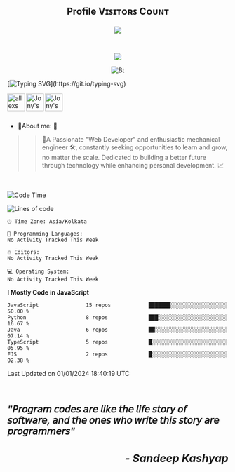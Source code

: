 
## <br><p align="center"><b>Profile Vɪꜱɪᴛᴏʀꜱ Cᴏᴜɴᴛ</b></p>  
<p align="center"><img align="center" src="https://profile-counter.glitch.me/{sandeepkr07}/count.svg" /></p>
<p align="center">


 <br><p align="center"><a href="https://github.com/DenverCoder1/readme-typing-svg"><img src="https://readme-typing-svg.herokuapp.com/?lines=Sandeep%20Kashyap%20%3BMechanical%20ENGINEER%3BAlways%20learning%20new%20things&font=Fira%20Code&center=true&width=440&height=45&color=f75c7e&vCenter=true&size=22"></a>
</p>

<p align="center"><img src="https://user-images.githubusercontent.com/49580304/110318584-81067880-7fc2-11eb-8391-152d308e7f2b.gif" alt="Bt">

  [![Typing SVG](https://readme-typing-svg.herokuapp.com?color=%23F70B10&size=27&lines=This+is+Sandeepkr07;+𝙸t'𝚜+Not+𝙹ust+a+𝙽ame+𝙱ro;𝙸t'𝚜+a+𝙱rand;)](https://git.io/typing-svg)

 
 <a href="https://www.instagram.com/its_sandeepkashyap/" target="_blank">
  <img align="left" alt="allexs Instagram" width="40px" src="https://img.icons8.com/external-justicon-lineal-color-justicon/64/000000/external-instagram-social-media-justicon-lineal-color-justicon.png" />
</a>
</a>
<a href="https://twitter.com/--sandeepkr">
  <img align="left" alt="Jony's Twitter" width="40px" src="https://img.icons8.com/external-justicon-lineal-color-justicon/64/000000/external-twitter-social-media-justicon-lineal-color-justicon.png" />
</a>
<a href="https://open.spotify.com/user/3155bxae5av6r6k4vaxumrm75beq?si=mXELhssHRauKw6y4NJkmfg">
  <img align="left" alt="Jony's Spotify" width="40px" src="https://user-images.githubusercontent.com/74784363/132524968-f8d6f1d7-ff49-4ecb-bc15-1c681d63bcce.png" />
</a>                                                                              
</br>
</br>
</br>

- 👀About me: 🫶
>>🚀A Passionate "Web Developer" and enthusiastic  mechanical engineer 🛠️, constantly seeking opportunities to learn and grow, no matter the scale. Dedicated to building a better future through technology while enhancing personal development. 📈

<br>

<!--START_SECTION:waka-->
![Code Time](http://img.shields.io/badge/Code%20Time-66%20hrs%248%20mins-blue)

![Lines of code](https://img.shields.io/badge/From%20Hello%20World%20I%27ve%20Written-1.8%20thousand%20lines%20of%20code-blue)

```text
🕑︎ Time Zone: Asia/Kolkata

💬 Programming Languages: 
No Activity Tracked This Week

🔥 Editors: 
No Activity Tracked This Week

💻 Operating System: 
No Activity Tracked This Week
```

**I Mostly Code in JavaScript** 

```text
JavaScript               15 repos            ███████░░░░░░░░░░░░░░░░░░   50.00 % 
Python                   8 repos             ███░░░░░░░░░░░░░░░░░░░░░░   16.67 % 
Java                     6 repos             ██░░░░░░░░░░░░░░░░░░░░░░░   07.14 % 
TypeScript               5 repos             █░░░░░░░░░░░░░░░░░░░░░░░░   05.95 % 
EJS                      2 repos             █░░░░░░░░░░░░░░░░░░░░░░░░   02.38 % 
```




 Last Updated on 01/01/2024 18:40:19 UTC
<!--END_SECTION:waka-->

<!----
- 📈 My GitHub Stats:

<p align="center"> <img src="https://github-readme-stats.vercel.app/api?username=Jony-Jas&show_icons=true&theme=gotham" alt="Jony-Jas" />
--->
<br>
<h2><em>"𝘗𝘳𝘰𝘨𝘳𝘢𝘮 𝘤𝘰𝘥𝘦𝘴 𝘢𝘳𝘦 𝘭𝘪𝘬𝘦 𝘵𝘩𝘦 𝘭𝘪𝘧𝘦 𝘴𝘵𝘰𝘳𝘺 𝘰𝘧 𝘴𝘰𝘧𝘵𝘸𝘢𝘳𝘦, 𝘢𝘯𝘥 𝘵𝘩𝘦 𝘰𝘯𝘦𝘴 𝘸𝘩𝘰 𝘸𝘳𝘪𝘵𝘦 𝘵𝘩𝘪𝘴 𝘴𝘵𝘰𝘳𝘺 𝘢𝘳𝘦 𝘱𝘳𝘰𝘨𝘳𝘢𝘮𝘮𝘦𝘳𝘴"<h3 align="right"> - Sandeep Kashyap</h3></em></h2> 
